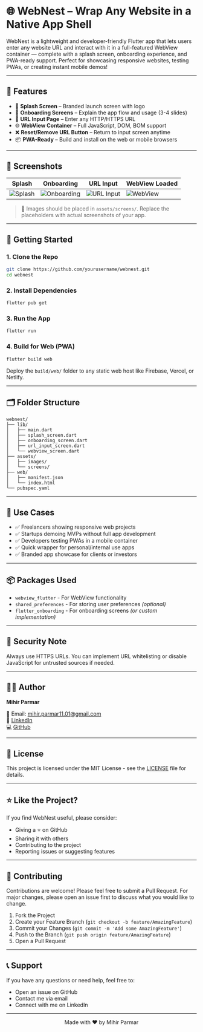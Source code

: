 # 🌐 WebNest – Wrap Any Website in a Native App Shell

WebNest is a lightweight and developer-friendly Flutter app that lets users enter any website URL and interact with it in a full-featured WebView container — complete with a splash screen, onboarding experience, and PWA-ready support. Perfect for showcasing responsive websites, testing PWAs, or creating instant mobile demos!

---

## 📱 Features

- 🚀 **Splash Screen** – Branded launch screen with logo
- 🧭 **Onboarding Screens** – Explain the app flow and usage (3-4 slides)
- 🔗 **URL Input Page** – Enter any HTTP/HTTPS URL
- 🌐 **WebView Container** – Full JavaScript, DOM, BOM support
- ❌ **Reset/Remove URL Button** – Return to input screen anytime
- 📦 **PWA-Ready** – Build and install on the web or mobile browsers

---

## 📸 Screenshots

| Splash | Onboarding | URL Input | WebView Loaded |
|-------|------------|-----------|----------------|
| ![Splash](assets/screens/splash.png) | ![Onboarding](assets/screens/onboarding.png) | ![URL Input](assets/screens/url_input.png) | ![WebView](assets/screens/webview.png) |

> 📌 Images should be placed in `assets/screens/`. Replace the placeholders with actual screenshots of your app.

---

## 🚀 Getting Started

### 1. Clone the Repo

```bash
git clone https://github.com/yourusername/webnest.git
cd webnest
```

### 2. Install Dependencies

```bash
flutter pub get
```

### 3. Run the App

```bash
flutter run
```

### 4. Build for Web (PWA)

```bash
flutter build web
```

Deploy the `build/web/` folder to any static web host like Firebase, Vercel, or Netlify.

---

## 🗂️ Folder Structure

```
webnest/
├── lib/
│   ├── main.dart
│   ├── splash_screen.dart
│   ├── onboarding_screen.dart
│   ├── url_input_screen.dart
│   └── webview_screen.dart
├── assets/
│   ├── images/
│   └── screens/
├── web/
│   ├── manifest.json
│   └── index.html
└── pubspec.yaml
```

---

## 🧠 Use Cases

- ✅ Freelancers showing responsive web projects
- ✅ Startups demoing MVPs without full app development
- ✅ Developers testing PWAs in a mobile container
- ✅ Quick wrapper for personal/internal use apps
- ✅ Branded app showcase for clients or investors

---

## 📦 Packages Used

- `webview_flutter` - For WebView functionality
- `shared_preferences` - For storing user preferences *(optional)*
- `flutter_onboarding` - For onboarding screens *(or custom implementation)*

---

## 🔐 Security Note

Always use HTTPS URLs. You can implement URL whitelisting or disable JavaScript for untrusted sources if needed.

---

## 👨‍💻 Author

**Mihir Parmar**

📧 Email: mihir.parmar11.01@gmail.com  
🔗 [LinkedIn](https://linkedin.com/in/mihirparmar)  
💻 [GitHub](https://github.com/mihirparmar)

---

## 📄 License

This project is licensed under the MIT License - see the [LICENSE](LICENSE) file for details.

---

## ⭐ Like the Project?

If you find WebNest useful, please consider:
- Giving a ⭐ on GitHub
- Sharing it with others
- Contributing to the project
- Reporting issues or suggesting features

---

## 🤝 Contributing

Contributions are welcome! Please feel free to submit a Pull Request. For major changes, please open an issue first to discuss what you would like to change.

1. Fork the Project
2. Create your Feature Branch (`git checkout -b feature/AmazingFeature`)
3. Commit your Changes (`git commit -m 'Add some AmazingFeature'`)
4. Push to the Branch (`git push origin feature/AmazingFeature`)
5. Open a Pull Request

---

## 📞 Support

If you have any questions or need help, feel free to:
- Open an issue on GitHub
- Contact me via email
- Connect with me on LinkedIn

---

<div align="center">
  Made with ❤️ by Mihir Parmar
</div>
